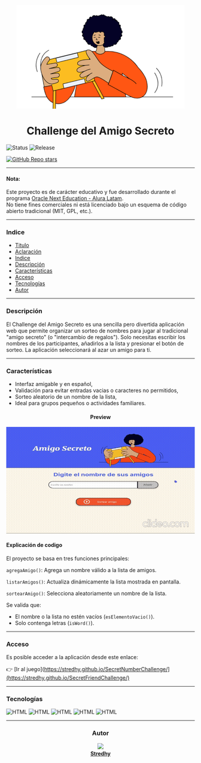 <center>

![amigo-secreto.png](assets/amigo-secreto.png)

# Challenge del Amigo Secreto 

</center>

![Status](https://img.shields.io/badge/Status-finished-green)
![Release](https://img.shields.io/badge/Release_Date-2025/07/30-c5e667?color=purple)

[![GitHub Repo stars](https://img.shields.io/github/stars/Stredhy/SecretFriendChallenge?style=social)](https://github.com/Stredhy/SecretFriendChallenge/stargazers)
___
#### Nota: 
Este proyecto es de carácter educativo y fue desarrollado durante el programa [Oracle Next Education - Alura Latam](https://www.aluracursos.com/empresas/one).  
No tiene fines comerciales ni está licenciado bajo un esquema de código abierto tradicional (MIT, GPL, etc.).
___

### Indice
- [Titulo](#challenge-del-amigo-secreto)
- [Aclaración](#nota)
- [Indice](#indice)
- [Descripción](#descripción)
- [Características](#características)
- [Acceso](#acceso)
- [Tecnologías](#tecnologías)
- [Autor](#autor)
___
### Descripción

El Challenge del Amigo Secreto es una sencilla pero divertida aplicación web que permite organizar un sorteo de nombres para jugar al tradicional "amigo secreto" (o "intercambio de regalos"). Solo necesitas escribir los nombres de los participantes, añadirlos a la lista y presionar el botón de sorteo. La aplicación seleccionará al azar un amigo para ti.
___
### Características
* Interfaz amigable y en español,
* Validación para evitar entradas vacias o caracteres no permitidos,
* Sorteo aleatorio de un nombre de la lista,
* Ideal para grupos pequeños o actividades familiares.

<center>

#### Preview

</center>

![Preview](assets/example.gif)

#### Explicación de codigo

El proyecto se basa en tres funciones principales:

`agregaAmigo()`: Agrega un nombre válido a la lista de amigos.

`listarAmigos()`: Actualiza dinámicamente la lista mostrada en pantalla.

`sortearAmigo()`: Selecciona aleatoriamente un nombre de la lista.

Se valida que:
- El nombre o la lista no estén vacíos (`esElementoVacio()`).
- Solo contenga letras (`isWord()`).
___
### Acceso
Es posible acceder a la aplicación desde este enlace:

👉 [Ir al juego](https://stredhy.github.io/SecretNumberChallenge/](https://stredhy.github.io/SecretFriendChallenge/)
___
### Tecnologías
![HTML](https://img.shields.io/badge/HTML-black?logo=html5)
![HTML](https://img.shields.io/badge/JavaScript-black?logo=javascript)
![HTML](https://img.shields.io/badge/CSS-black?logo=css&logoColor=blue)
![HTML](https://img.shields.io/badge/Google_Apis-black?logo=google)
![HTML](https://img.shields.io/badge/Gstatic-black?logo=google)
___

<center>

### Autor

[<img src="https://github.com/Stredhy.png" width="50"/>](https://github.com/Stredhy)  
[**Stredhy**](https://github.com/Stredhy)  

</center>
